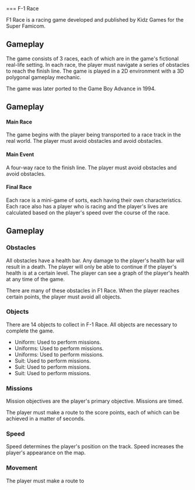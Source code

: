 
===
 F-1 Race

F1 Race is a racing game developed and published by Kidz Games for the Super Famicom.

## Gameplay

The game consists of 3 races, each of which are in the game's fictional real-life setting. In each race, the player must navigate a series of obstacles to reach the finish line. The game is played in a 2D environment with a 3D polygonal gameplay mechanic.

The game was later ported to the Game Boy Advance in 1994.



## Gameplay

#### Main Race

The game begins with the player being transported to a race track in the real world. The player must avoid obstacles and avoid obstacles.

#### Main Event

A four-way race to the finish line. The player must avoid obstacles and avoid obstacles.

#### Final Race

Each race is a mini-game of sorts, each having their own characteristics. Each race also has a player who is racing and the player's lives are calculated based on the player's speed over the course of the race.

## Gameplay

### Obstacles

All obstacles have a health bar. Any damage to the player's health bar will result in a death. The player will only be able to continue if the player's health is at a certain level. The player can see a graph of the player's health at any time of the game.

There are many of these obstacles in F1 Race. When the player reaches certain points, the player must avoid all objects.

### Objects

There are 14 objects to collect in F-1 Race. All objects are necessary to complete the game.

*   Uniform: Used to perform missions.
*   Uniforms: Used to perform missions.
*   Uniforms: Used to perform missions.
*   Suit: Used to perform missions.
*   Suit: Used to perform missions.
*   Suit: Used to perform missions.

### Missions

Mission objectives are the player's primary objective. Missions are timed.

The player must make a route to the score points, each of which can be achieved in a matter of seconds.

### Speed

Speed determines the player's position on the track. Speed increases the player's appearance on the map.

### Movement

The player must make a route to
